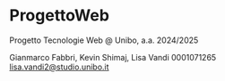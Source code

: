 # ProgettoWeb
Progetto Tecnologie Web @ Unibo, a.a. 2024/2025

Gianmarco Fabbri, 
Kevin Shimaj, 
Lisa Vandi 0001071265 lisa.vandi2@studio.unibo.it